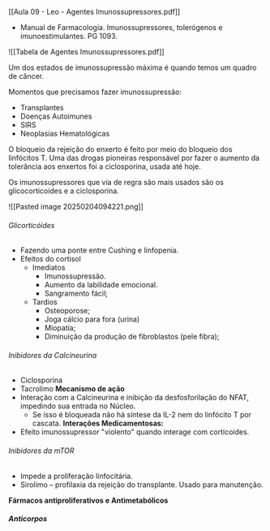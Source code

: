 [[Aula 09 - Leo - Agentes Imunossupressores.pdf]]
- Manual de Farmacologia. Imunossupressores, tolerógenos e imunoestimulantes. PG 1093.  

![[Tabela de Agentes Imunossupressores.pdf]]


Um dos estados de imunossupressão máxima é quando temos um quadro de câncer. 

Momentos que precisamos fazer imunossupressão: 
- Transplantes
- Doenças Autoimunes 
- SIRS 
- Neoplasias Hematológicas

O bloqueio da rejeição do enxerto é feito por meio do bloqueio dos linfócitos T. Uma das drogas pioneiras responsável por fazer o aumento da tolerância aos enxertos foi a ciclosporina, usada até hoje. 

Os imunossupressores que via de regra são mais usados são os glicocorticoides e a ciclosporina. 

![[Pasted image 20250204094221.png]]

###### Glicorticóides 
- Fazendo uma ponte entre Cushing e linfopenia. 
- Efeitos do cortisol 
	- Imediatos
		- Imunossupressão.
		- Aumento da labilidade emocional. 
		- Sangramento fácil; 
	- Tardios 
		- Osteoporose;
		- Joga cálcio para fora (urina)
		- Miopatia;
		- Diminuição da produção de fibroblastos (pele fibra);
###### Inibidores da Calcineurina
- Ciclosporina 
- Tacrolimo
**Mecanismo de ação**
- Interação com a Calcineurina e inibição da desfosforilação do NFAT, impedindo sua entrada no Núcleo.
	- Se isso é bloqueada não há síntese da IL-2 nem do linfócito T por cascata. 
**Interações Medicamentosas:**
- Efeito imunossupressor "violento" quando interage com corticoides. 
###### Inibidores da mTOR
- Impede a proliferação linfocitária. 
- Sirolimo – profilaxia da rejeição do transplante. Usado para manutenção. 

**Fármacos antiproliferativos e Antimetabólicos**

##### Anticorpos
